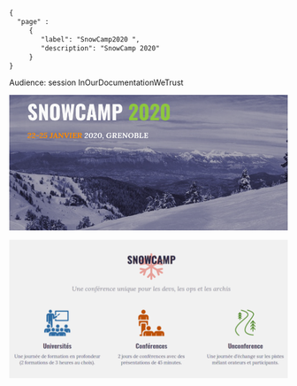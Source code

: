 ```thegardener
{
  "page" :
     {
        "label": "SnowCamp2020 ",
        "description": "SnowCamp 2020"
     }
}
```

Audience: session InOurDocumentationWeTrust  

![](assets/snowcamp2020.png)

![](assets/conf_pour_dev.png)